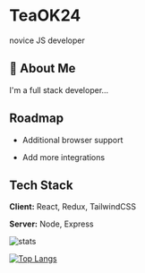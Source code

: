 # TeaOK24

novice JS developer


## 🚀 About Me
I'm a full stack developer...


## Roadmap

- Additional browser support

- Add more integrations


## Tech Stack

**Client:** React, Redux, TailwindCSS

**Server:** Node, Express


![stats](https://github-readme-stats.vercel.app/api?username=anuraghazra&show_icons=true&theme=radical)

[![Top Langs](https://github-readme-stats.vercel.app/api/top-langs/?username=anuraghazra&layout=compact)](https://github.com/anuraghazra/github-readme-stats)
